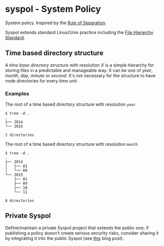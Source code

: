 # syspol - System Policy ###############################################

System policy. Inspired by the [Rule of
Separation](http://www.catb.org/esr/writings/taoup/html/ch01s06.html#id2877777).

Syspol extends standard Linux/Unix practice including the [File Hierarchy
Standard](http://www.linuxfoundation.org/collaborate/workgroups/lsb/fhs).

## Time based directory structure ######################################

A *time base directory structure* with resolution *X* is a simple hierarchy for
storing files in a predictable and manageable way. X can be one of *year*,
*month*, *day*, *minute* or *second*. It's not necessary for the structure to
have node directories for every time unit.

### Examples ###########################################################

The root of a time based directory structure with resolution `year`

    $ tree -d .
    .
    ├── 2014
    └── 2015

    2 directories

The root of a time based directory structure with resolution `month`

    $ tree -d .
    .
    ├── 2014
    │   ├── 01
    │   └── 09
    └── 2015
        ├── 01
        ├── 09
        ├── 10
        └── 11

    8 directories

## Private Syspol

Define/maintain a private Syspol project that extends the public one; if
publishing a policy doesn’t create serious security risks, consider sharing it
by integrating it into the public Syspol (see
[this](http://pedroivanlopez.com/september-2015-in-review/#update-on-syspol)
blog post).
